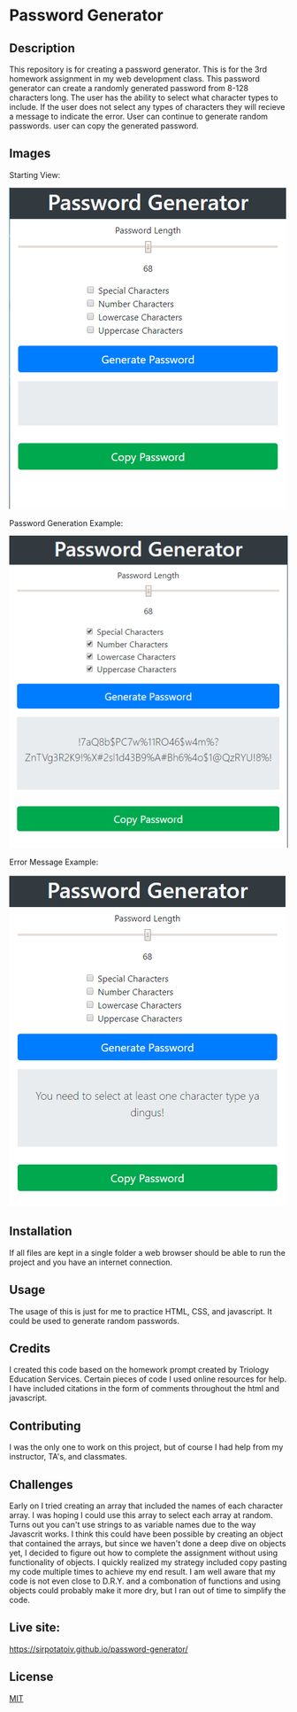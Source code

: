 # Password Generator

## Description 
This repository is for creating a password generator. This is for the 3rd homework assignment in my web development class. This password generator can create a randomly generated password from 8-128 characters long. The user has the ability to select what character types to include. If the user does not select any types of characters they will recieve a message to indicate the error. User can continue to generate random passwords. user can copy the generated password.

## Images
Starting View:

![Starting View](./assets/start-view.png)

Password Generation Example:

![Password Generation Example](./assets/password-example.png)

Error Message Example:

![Error Message Example](./assets/error-message.png)

## Installation 
If all files are kept in a single folder a web browser should be able to run the project and you have an internet connection.

## Usage 
The usage of this is just for me to practice HTML, CSS, and javascript. It could be used to generate random passwords.

## Credits 
I created this code based on the homework prompt created by Triology Education Services. Certain pieces of code I used online resources for help. I have included citations in the form of comments throughout the html and javascript.

## Contributing 
I was the only one to work on this project, but of course I had help from my instructor, TA's, and classmates.

## Challenges
Early on I tried creating an array that included the names of each character array. I was hoping I could use this array to select each array at random. Turns out you can't use strings to as variable names due to the way Javascrit works. I think this could have been possible by creating an object that contained the arrays, but since we haven't done a deep dive on objects yet, I decided to figure out how to complete the assignment without using functionality of objects. I quickly realized my strategy included copy pasting my code multiple times to achieve my end result. I am well aware that my code is not even close to D.R.Y. and a combonation of functions and using objects could probably make it more dry, but I ran out of time to simplify the code.

## Live site: 
https://sirpotatoiv.github.io/password-generator/

## License
[MIT](https://choosealicense.com/licenses/mit/)